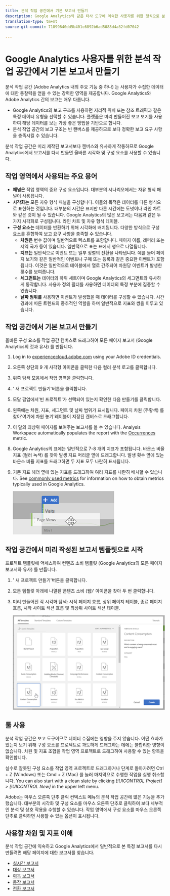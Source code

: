 ```yaml
---
title: 분석 작업 공간에서 기본 보고서 만들기
description: Google Analytics와 같은 타사 도구에 익숙한 사용자를 위한 형식으로 분석 작업 공간에서 기본 보고서를 만드는 방법을 알아봅니다.
translation-type: tm+mt
source-git-commit: 71899840dd5b401c6892b6ad5088d4a32fd07042

---
```



# Google Analytics 사용자를 위한 분석 작업 공간에서 기본 보고서 만들기

분석 작업 공간 (Adobe Analytics 내의 주요 기능 중 하나) 는 사용자가 수집한 데이터에 대한 통찰력을 얻을 수 있는 강력한 영역을 제공합니다. Google Analytics와 Adobe Analytics 간의 보고는 매우 다릅니다.

* Google Analytics의 보고 구조를 사용하면 지리적 위치 또는 참조 트래픽과 같은 특정 데이터 유형을 선택할 수 있습니다. 플랫폼은 미리 만들어진 보고 보기를 사용하여 해당 데이터를 보는 가장 좋은 방법을 기반으로 합니다.
* 분석 작업 공간의 보고 구조는 빈 캔버스를 제공하므로 보다 정확한 보고 요구 사항을 충족시킬 수 있습니다.

분석 작업 공간은 미리 제작된 보고서보다 캔버스와 유사하게 작동하므로 Google Analytics에서 보고서를 다시 만들면 올바른 시각화 및 구성 요소를 사용할 수 있습니다.

## 작업 영역에서 사용되는 주요 용어

* **패널은** 작업 영역의 중요 구성 요소입니다. 대부분의 시나리오에서는 자유 형식 패널이 사용됩니다.
* **시각화는** 모든 자유 형식 패널을 구성합니다. 이들의 목적은 데이터를 다른 형식으로 표현하는 것입니다. 대부분의 시간은 표지만 다른 시간에는 도넛이나 라인 차트와 같은 것이 될 수 있습니다. Google Analytics의 많은 보고서는 다음과 같은 두 가지 시각화로 구성됩니다. 라인 차트 및 자유 형식 테이블.
* **구성 요소는** 데이터를 반환하기 위해 시각화에 배치됩니다. 다양한 방식으로 구성 요소를 혼합하여 보고 요구 사항을 충족할 수 있습니다.
   * **차원은** 변수 값이며 일반적으로 텍스트를 포함합니다. 페이지 이름, 레퍼러 또는 지역 국가 등이 있습니다. 일반적으로 표는 표에서 행으로 나열됩니다.
   * **지표는** 일반적으로 이벤트 또는 일부 정렬의 전환을 나타냅니다. 예를 들어 페이지 보기와 같은 일반적인 이벤트나 구매 또는 등록과 같은 중요한 이벤트가 포함됩니다. 이것은 일반적으로 테이블에서 열로 간주되어 차원당 이벤트가 발생한 횟수를 보여줍니다.
   * **세그먼트는** 데이터의 하위 세트이며 Google Analytics의 세그먼트와 유사하게 동작합니다. 사용자 정의 필터를 사용하면 데이터의 특정 부분에 집중할 수 있습니다.
   * **날짜 범위를** 사용하면 이벤트가 발생했을 때 데이터를 구성할 수 있습니다. 시간 경과에 따른 트렌드의 중추적인 역할을 하며 일반적으로 지표와 쌍을 이루고 있습니다.

## 작업 공간에서 기본 보고서 만들기

올바른 구성 요소를 작업 공간 캔버스로 드래그하여 모든 페이지 보고서 (Google Analytics의 것과 유사) 를 만듭니다.

1. Log in to [experiencecloud.adobe.com](https://experiencecloud.adobe.com) using your Adobe ID credentials.
2. 오른쪽 상단의 9 개 사각형 아이콘을 클릭한 다음 컬러 분석 로고를 클릭합니다.
3. 위쪽 탐색 모음에서 작업 영역을 클릭합니다.
4. &#39; 새 프로젝트 만들기&#39;버튼을 클릭합니다.
5. 모달 팝업에서&#39;빈 프로젝트&#39;가 선택되어 있는지 확인한 다음 만들기를 클릭합니다.
6. 왼쪽에는 차원, 지표, 세그먼트 및 날짜 범위가 표시됩니다. 페이지 차원 (주황색) 를 찾아&#39;여기에 차원 놓기&#39;레이블이 지정된 캔버스로 드래그합니다.
7. 이 달의 최상위 페이지를 보여주는 보고서를 볼 수 있습니다. Analysis Workspace automatically populates the report with the [Occurrences](../../../components/c-variables/c-metrics/metrics-occurrences.md) metric.
8. Google Analytics의 표에는 일반적으로 7-8 개의 지표가 포함됩니다. 바운스 비율 지표 (컬러 녹색) 를 찾아 발생 지표 머리글 옆에 드래그합니다. 발생 횟수 옆에 있는 바운스 비율 지표를 드래그하면 두 지표 모두 나란히 표시됩니다.
9. 기존 지표 헤더 옆에 있는 지표를 드래그하여 여러 지표를 나란히 배치할 수 있습니다. See [commonly used metrics](common-metrics.md) for information on how to obtain metrics typically used in Google Analytics.

   ![새 지표](../assets/new_metric.png)

## 작업 공간에서 미리 작성된 보고서 템플릿으로 시작

프로젝트 템플릿에 액세스하여 컨텐츠 소비 템플릿 (Google Analytics의 모든 페이지 보고서와 유사) 를 만듭니다.

1. &#39; 새 프로젝트 만들기&#39;버튼을 클릭합니다.
2. 모든 템플릿 아래에 나열된&#39;콘텐츠 소비 (웹)&#39; 아이콘을 찾아 두 번 클릭합니다.
3. 미리 만들어진 각 시각화 탐색: 시작 페이지 흐름, 상위 페이지 테이블, 종료 페이지 흐름, 시작 사이트 섹션 흐름 및 최상위 사이트 섹션 테이블.

   ![템플릿 선택](../assets/content_consumption_template.png)

## 툴 사용

분석 작업 공간은 보고 도구이므로 데이터 수집에는 영향을 주지 않습니다. 어떤 효과가 있는지 보기 위해 구성 요소를 프로젝트로 과도하게 드래그하는 데에는 불합리한 영향이 없습니다. 차원 및 지표 조합을 작업 영역 프로젝트로 드래그하여 사용할 수 있는 항목을 확인합니다.

실수로 잘못된 구성 요소를 작업 영역 프로젝트로 드래그하거나 단계로 돌아가려면 Ctrl + Z (Windows) 또는 Cmd + Z (Mac) 를 눌러 마지막으로 수행한 작업을 실행 취소합니다. You can also start with a clean slate by clicking *[!UICONTROL Project] &gt; [!UICONTROL New]* in the upper left menu.

Adobe는 마우스 오른쪽 단추 클릭 컨텍스트 메뉴의 분석 작업 공간에 많은 기능을 추가했습니다. 대부분의 시각화 및 구성 요소를 마우스 오른쪽 단추로 클릭하여 보다 세부적인 분석 및 상호 작용을 수행할 수 있습니다. 작업 영역에서 구성 요소를 마우스 오른쪽 단추로 클릭하면 사용할 수 있는 옵션이 표시됩니다.

## 사용할 차원 및 지표 이해

분석 작업 공간에 익숙하고 Google Analytics에서 일반적으로 본 특정 보고서를 다시 만들려면 해당 페이지에 대한 보고서를 찾습니다.

* [실시간 보고서](realtime-reports.md)
* [대상 보고서](audience-reports.md)
* [획득 보고서](acquisition-reports.md)
* [동작 보고서](behavior-reports.md)
* [전환 보고서](conversions-reports.md)
